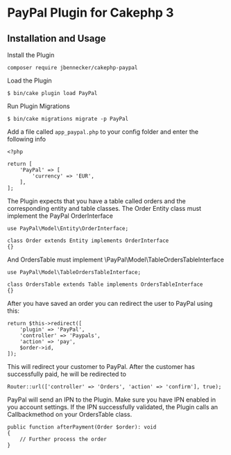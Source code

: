 # PayPal Plugin for Cakephp 3

## Installation and Usage

Install the Plugin

```
composer require jbennecker/cakephp-paypal
```


Load the Plugin

```
$ bin/cake plugin load PayPal
```

Run Plugin Migrations

```
$ bin/cake migrations migrate -p PayPal
```

Add a file called `app_paypal.php` to your config folder and enter the following info

```
<?php

return [
    'PayPal' => [
        'currency' => 'EUR',
    ],
];
```

The Plugin expects that you have a table called orders and the corresponding entity and table classes. The Order Entity
class must implement the PayPal OrderInterface

```
use PayPal\Model\Entity\OrderInterface;

class Order extends Entity implements OrderInterface
{}
```

And OrdersTable must implement \PayPal\Model\TableOrdersTableInterface

```
use PayPal\Model\TableOrdersTableInterface;

class OrdersTable extends Table implements OrdersTableInterface
{}
```

After you have saved an order you can redirect the user to PayPal using this:

```
return $this->redirect([
    'plugin' => 'PayPal',
    'controller' => 'Paypals',
    'action' => 'pay',
    $order->id,
]);
```

This will redirect your customer to PayPal. After the customer has successfully paid, he will be redirected to

```
Router::url(['controller' => 'Orders', 'action' => 'confirm'], true);
```

PayPal will send an IPN to the Plugin. Make sure you have IPN enabled in you account settings. If the IPN successfully
validated, the Plugin calls an Callbackmethod on your OrdersTable class.

```
public function afterPayment(Order $order): void
{
    // Further process the order
}
```
